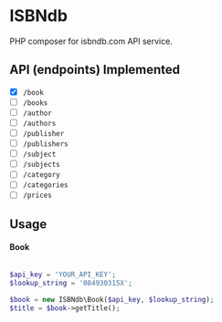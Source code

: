 # ISBNdb

PHP composer for isbndb.com API service.

## API (endpoints) Implemented

- [x] `/book`
- [ ] `/books`
- [ ] `/author`
- [ ] `/authors`
- [ ] `/publisher`
- [ ] `/publishers`
- [ ] `/subject`
- [ ] `/subjects`
- [ ] `/category`
- [ ] `/categories`
- [ ] `/prices`

## Usage

#### Book

```php

$api_key = 'YOUR_API_KEY';
$lookup_string = '084930315X';

$book = new ISBNdb\Book($api_key, $lookup_string);
$title = $book->getTitle();

```
